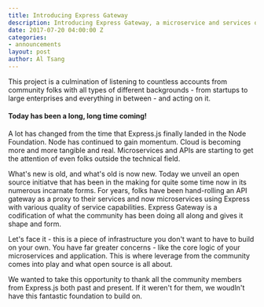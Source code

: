 ```yaml
---
title: Introducing Express Gateway
description: Introducing Express Gateway, a microservice and services open source API gateway built on Express JS.
date: 2017-07-20 04:00:00 Z
categories:
- announcements
layout: post
author: Al Tsang
---
```


This project is a culmination of listening to countless accounts from community folks with all types of different backgrounds - from startups to large enterprises and everything in between - and acting on it.
<!--excerpt-->
#### Today has been a long, long time coming!
A lot has changed from the time that Express.js finally landed in the Node Foundation.  Node has continued to gain momentum. Cloud is becoming more and more tangible and real.  Microservices and APIs are starting to get the attention of even folks outside the technical field.

What's new is old, and what's old is now new.  Today we unveil an open source initiatve that has been in the making for quite some time now in its numerous incarnate forms.  For years, folks have been hand-rolling an API gateway as a proxy to their services and now microservices using Express with various quality of service capabilities.  Express Gateway is a codification of what the community has been doing all along and gives it shape and form.

Let's face it - this is a piece of infrastructure you don't want to have to build on your own. You have far greater concerns - like the core logic of your microservices and application. This is where leverage from the community comes into play and what open source is all about.

We wanted to take this opportunity to thank all the community members from Express.js both past and present. If it weren't for them, we woudln't have this fantastic foundation to build on.
